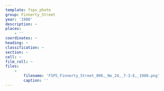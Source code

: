 ```yaml
---
template: fsps_photo
group: Finnerty_Street
year: '1980'
description: ~
places:
    - ''
coordinates: ~
heading: ~
classification: ~
section: ~
cell: ~
film_roll: ~
files:
    -
        filename: 'FSPS_Finnerty_Street_006,_No_24,_7-3-E,_1980.png'
        caption: ''
---
```

